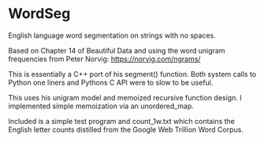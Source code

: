 # WordSeg
English language word segmentation on strings with no spaces.

Based on Chapter 14 of Beautiful Data and using the word unigram frequencies from Peter Norvig: https://norvig.com/ngrams/

This is essentially a C++ port of his segment() function. Both system calls to Python one liners and Pythons C API were to slow to be useful.

This uses his unigram model and memoized recursive function design. I implemented simple memoization via an unordered_map.

Included is a simple test program and count_1w.txt which contains the English letter counts distilled from the Google Web Trillion Word Corpus.
